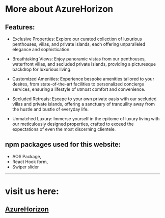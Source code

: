 # More about AzureHorizon

## Features:
* Exclusive Properties: Explore our curated collection of luxurious penthouses, villas, and private islands, each offering unparalleled elegance and sophistication.

* Breathtaking Views: Enjoy panoramic vistas from our penthouses, waterfront villas, and secluded private islands, providing a picturesque backdrop for luxurious living.
* Customized Amenities: Experience bespoke amenities tailored to your desires, from state-of-the-art facilities to personalized concierge services, ensuring a lifestyle of utmost comfort and convenience.
* Secluded Retreats: Escape to your own private oasis with our secluded villas and private islands, offering a sanctuary of tranquility away from the hustle and bustle of everyday life.
* Unmatched Luxury: Immerse yourself in the epitome of luxury living with our meticulously designed properties, crafted to exceed the expectations of even the most discerning clientele.


## npm packages used for this website:
* AOS Package,
* React Hook form,
* Swiper slider

---
# visit us here:
## [AzureHorizon]()